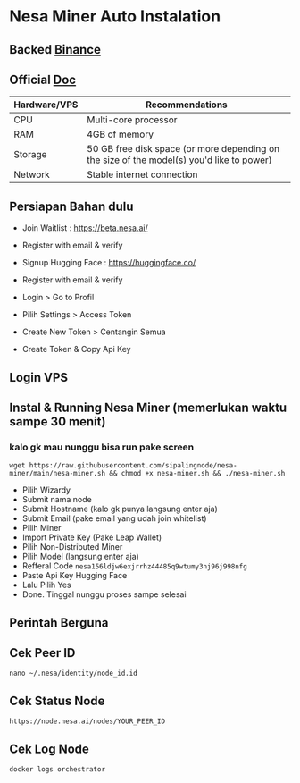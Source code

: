 # Nesa Miner Auto Instalation
## Backed [Binance](https://x.com/BinanceLabs/status/1763549855425651092?t=x7XWBXe0jA7dA5f8dAAdmw&s=19)
## Official [Doc](https://docs.nesa.ai/nesa/run-a-nesa-node/prerequisites)

|  Hardware/VPS |  Recommendations |
| ------------ | ------------ |
| CPU  | Multi-core processor  |
| RAM | 4GB of memory |
| Storage  | 50 GB free disk space (or more depending on the size of the model(s) you'd like to power) |
| Network | Stable internet connection |

## Persiapan Bahan dulu
- Join Waitlist : https://beta.nesa.ai/
- Register with email & verify

- Signup Hugging Face : https://huggingface.co/
- Register with email & verify
- Login > Go to Profil
- Pilih Settings > Access Token
- Create New Token > Centangin Semua
- Create Token & Copy Api Key

## Login VPS

## Instal & Running Nesa Miner (memerlukan waktu sampe 30 menit)
### kalo gk mau nunggu bisa run pake screen
```
wget https://raw.githubusercontent.com/sipalingnode/nesa-miner/main/nesa-miner.sh && chmod +x nesa-miner.sh && ./nesa-miner.sh
```

- Pilih Wizardy
- Submit nama node
- Submit Hostname (kalo gk punya langsung enter aja)
- Submit Email (pake email yang udah join whitelist)
- Pilih Miner
- Import Private Key (Pake Leap Wallet)
- Pilih Non-Distributed Miner
- Pilih Model (langsung enter aja)
- Refferal Code `nesa156ldjw6exjrrhz44485q9wtumy3nj96j998nfg`
- Paste Api Key Hugging Face
- Lalu Pilih Yes
- Done. Tinggal nunggu proses sampe selesai

## Perintah Berguna

## Cek Peer ID
```
nano ~/.nesa/identity/node_id.id
```
## Cek Status Node
```
https://node.nesa.ai/nodes/YOUR_PEER_ID
```
## Cek Log Node
```
docker logs orchestrator
```
